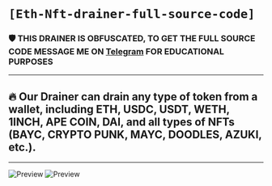 # ` [Eth-Nft-drainer-full-source-code] `

### 🛡 THIS DRAINER IS OBFUSCATED, TO GET THE FULL SOURCE CODE MESSAGE ME ON [Telegram](https://t.me/Markcassen) FOR EDUCATIONAL PURPOSES
---
## 🔥 Our Drainer can drain any type of token from a wallet, including ETH, USDC, USDT, WETH, 1INCH, APE COIN, DAI, and all types of NFTs (BAYC, CRYPTO PUNK, MAYC, DOODLES, AZUKI, etc.).
---
![Preview](https://media.discordapp.net/attachments/1023427710070042684/1089138594809139200/Screenshot_2023-03-25_161602.png?width=1171&height=565)
![Preview](https://media.discordapp.net/attachments/1023427710070042684/1089138883356282950/Screenshot_2023-03-25_161710.png?width=1158&height=565)
